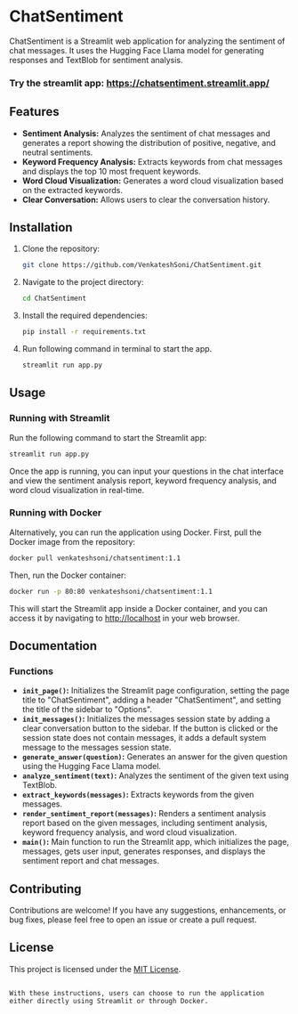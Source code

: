 # ChatSentiment

ChatSentiment is a Streamlit web application for analyzing the sentiment of chat messages. It uses the Hugging Face Llama model for generating responses and TextBlob for sentiment analysis.

### Try the streamlit app: https://chatsentiment.streamlit.app/

## Features

- **Sentiment Analysis:** Analyzes the sentiment of chat messages and generates a report showing the distribution of positive, negative, and neutral sentiments.
- **Keyword Frequency Analysis:** Extracts keywords from chat messages and displays the top 10 most frequent keywords.
- **Word Cloud Visualization:** Generates a word cloud visualization based on the extracted keywords.
- **Clear Conversation:** Allows users to clear the conversation history.

## Installation

1. Clone the repository:

   ```bash
   git clone https://github.com/VenkateshSoni/ChatSentiment.git
   ```

2. Navigate to the project directory:

   ```bash
   cd ChatSentiment
   ```

3. Install the required dependencies:

   ```bash
   pip install -r requirements.txt
   ```
4. Run following command in terminal to start the app.

   ```bash
   streamlit run app.py
   ```

## Usage

### Running with Streamlit

Run the following command to start the Streamlit app:

```bash
streamlit run app.py
```

Once the app is running, you can input your questions in the chat interface and view the sentiment analysis report, keyword frequency analysis, and word cloud visualization in real-time.

### Running with Docker

Alternatively, you can run the application using Docker. First, pull the Docker image from the repository:

```bash
docker pull venkateshsoni/chatsentiment:1.1
```

Then, run the Docker container:

```bash
docker run -p 80:80 venkateshsoni/chatsentiment:1.1
```

This will start the Streamlit app inside a Docker container, and you can access it by navigating to [http://localhost](http://localhost) in your web browser.

## Documentation

### Functions

- **`init_page()`:** Initializes the Streamlit page configuration, setting the page title to "ChatSentiment", adding a header "ChatSentiment", and setting the title of the sidebar to "Options".
- **`init_messages()`:** Initializes the messages session state by adding a clear conversation button to the sidebar. If the button is clicked or the session state does not contain messages, it adds a default system message to the messages session state.
- **`generate_answer(question)`:** Generates an answer for the given question using the Hugging Face Llama model.
- **`analyze_sentiment(text)`:** Analyzes the sentiment of the given text using TextBlob.
- **`extract_keywords(messages)`:** Extracts keywords from the given messages.
- **`render_sentiment_report(messages)`:** Renders a sentiment analysis report based on the given messages, including sentiment analysis, keyword frequency analysis, and word cloud visualization.
- **`main()`:** Main function to run the Streamlit app, which initializes the page, messages, gets user input, generates responses, and displays the sentiment report and chat messages.

## Contributing

Contributions are welcome! If you have any suggestions, enhancements, or bug fixes, please feel free to open an issue or create a pull request.

## License

This project is licensed under the [MIT License](LICENSE).
```

With these instructions, users can choose to run the application either directly using Streamlit or through Docker.
